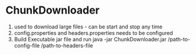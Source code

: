 # ChunkDownloader
1. used to download large files - can be start and stop any time
2. config.properties and headers.properties needs to be configured
3. Build Executable jar file and run java -jar ChunkDownloader.jar /path-to-config-file /path-to-headers-file